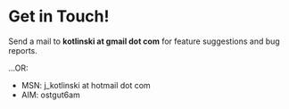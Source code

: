 # Get in Touch! #

Send a mail to **kotlinski at gmail dot com** for feature suggestions and bug reports.

...OR:

  * MSN: j\_kotlinski at hotmail dot com
  * AIM: ostgut6am